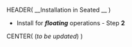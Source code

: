 HEADER( __Installation in Seated __ )

- Install for *__floating__* operations - Step __2__

CENTER( (*to be updated*) )